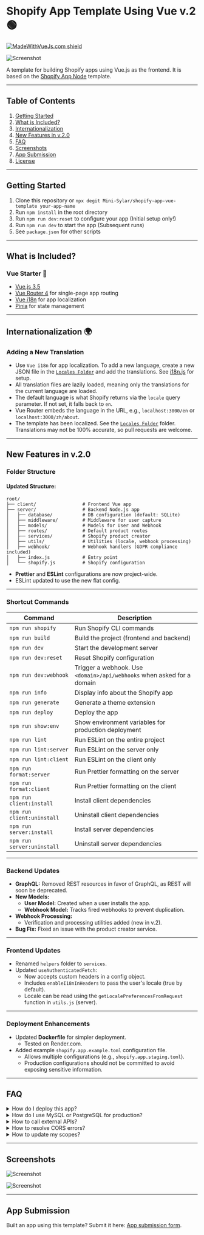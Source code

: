 # Shopify App Template Using Vue v.2 🟢

[![MadeWithVueJs.com shield](https://madewithvuejs.com/storage/repo-shields/4969-shield.svg)](https://madewithvuejs.com/p/shopify-vue-app-template/shield-link)

![Screenshot](https://drive.google.com/uc?id=1VKbiGd09QJ9c_TjpffQ5zasqxVLzqfgc)

A template for building Shopify apps using Vue.js as the frontend. It is based on the [Shopify App Node](https://github.com/Shopify/shopify-app-template-node) template.

---

## Table of Contents

1. [Getting Started](#getting-started)
2. [What is Included?](#what-is-included)
3. [Internationalization](#internationalization)
4. [New Features in v.2.0](#new-features-in-v20)
5. [FAQ](#faq)
6. [Screenshots](#screenshots)
7. [App Submission](#app-submission)
8. [License](#license)

---

## Getting Started

1. Clone this repository or `npx degit Mini-Sylar/shopify-app-vue-template your-app-name`
2. Run `npm install` in the root directory
3. Run `npm run dev:reset` to configure your app (Initial setup only!)
4. Run `npm run dev` to start the app (Subsequent runs)
5. See `package.json` for other scripts

---

## What is Included?

### Vue Starter 💚

- [Vue.js 3.5](https://vuejs.org/)
- [Vue Router 4](https://router.vuejs.org/) for single-page app routing
- [Vue i18n](https://vue-i18n.intlify.dev/) for app localization
- [Pinia](https://pinia.esm.dev/) for state management

---

## Internationalization 🌍

### Adding a New Translation

- Use `Vue i18n` for app localization. To add a new language, create a new JSON file in the [`Locales Folder`](./web/frontend/src/locales/) and add the translations. See [i18n.js](./web/frontend/src/i18n.js) for setup.
- All translation files are lazily loaded, meaning only the translations for the current language are loaded.
- The default language is what Shopify returns via the `locale` query parameter. If not set, it falls back to `en`.
- Vue Router embeds the language in the URL, e.g., `localhost:3000/en` or `localhost:3000/zh/about`.
- The template has been localized. See the [`Locales Folder`](./web/frontend/src/locales/) folder. Translations may not be 100% accurate, so pull requests are welcome.

---

## New Features in v.2.0

### Folder Structure

#### Updated Structure:
```
root/
├── client/                 # Frontend Vue app
├── server/                 # Backend Node.js app
│   ├── database/           # DB configuration (default: SQLite)
│   ├── middleware/         # Middleware for user capture
│   ├── models/             # Models for User and Webhook
│   ├── routes/             # Default product routes
│   ├── services/           # Shopify product creator
│   ├── utils/              # Utilities (locale, webhook processing)
│   ├── webhook/            # Webhook handlers (GDPR compliance included)
│   ├── index.js            # Entry point
│   └── shopify.js          # Shopify configuration
```

- **Prettier** and **ESLint** configurations are now project-wide.
- ESLint updated to use the new flat config.

---

### Shortcut Commands

| Command                 | Description                                                             |
|-------------------------|-------------------------------------------------------------------------|
| `npm run shopify`       | Run Shopify CLI commands                                               |
| `npm run build`         | Build the project (frontend and backend)                              |
| `npm run dev`           | Start the development server                                           |
| `npm run dev:reset`     | Reset Shopify configuration                                            |
| `npm run dev:webhook`   | Trigger a webhook. Use `<domain>/api/webhooks` when asked for a domain |
| `npm run info`          | Display info about the Shopify app                                    |
| `npm run generate`      | Generate a theme extension                                            |
| `npm run deploy`        | Deploy the app                                                        |
| `npm run show:env`      | Show environment variables for production deployment                  |
| `npm run lint`          | Run ESLint on the entire project                                      |
| `npm run lint:server`   | Run ESLint on the server only                                         |
| `npm run lint:client`   | Run ESLint on the client only                                         |
| `npm run format:server` | Run Prettier formatting on the server                                 |
| `npm run format:client` | Run Prettier formatting on the client                                 |
| `npm run client:install`| Install client dependencies                                           |
| `npm run client:uninstall`| Uninstall client dependencies                                       |
| `npm run server:install`| Install server dependencies                                           |
| `npm run server:uninstall`| Uninstall server dependencies                                       |

---

### Backend Updates

- **GraphQL:** Removed REST resources in favor of GraphQL, as REST will soon be deprecated.
- **New Models:**
  - **User Model:** Created when a user installs the app.
  - **Webhook Model:** Tracks fired webhooks to prevent duplication.
- **Webhook Processing:**
  - Verification and processing utilities added (new in v.2).
- **Bug Fix:** Fixed an issue with the product creator service.

---

### Frontend Updates

- Renamed `helpers` folder to `services`.
- Updated `useAuthenticatedFetch`:
  - Now accepts custom headers in a config object.
  - Includes `enableI18nInHeaders` to pass the user's locale (true by default).
  - Locale can be read using the `getLocalePreferencesFromRequest` function in `utils.js` (server).

---

### Deployment Enhancements

- Updated **Dockerfile** for simpler deployment.
  - Tested on Render.com.
- Added example `shopify.app.example.toml` configuration file.
  - Allows multiple configurations (e.g., `shopify.app.staging.toml`).
  - Production configurations should not be committed to avoid exposing sensitive information.

---

## FAQ

<details>
<summary>How do I deploy this app?</summary>

#### Using My Own Server (Linux VPS/Render.com/Heroku)
1. Set up your domain, e.g., `https://shopify-vue.minisylar.com`.
2. Run `npm run show:env` to retrieve environment variables:

```
SHOPIFY_API_KEY=<YOUR_KEY>
SHOPIFY_API_SECRET=<YOUR_SECRET>
SCOPES="write_products,read_products"
HOST=https://shopify-vue.minisylar.com
```

#### Using Dockerfile
- Add the variables in the environment section of your hosting service (e.g., Render).
- Build and deploy the Dockerfile.
- For manual deployment:

```bash
docker build --build-arg SHOPIFY_API_KEY=<your_api_key> --build-arg SHOPIFY_API_SECRET=<your_api_secret> \
--build-arg SCOPES=<your_scopes> --build-arg HOST=<your_host> -t <image_name>:<tag> .
```

> **Note:** Omit `<` and `>` when providing values. Store secrets securely if using CI/CD pipelines.

</details>

<details>
<summary>How do I use MySQL or PostgreSQL for production?</summary>

#### MySQL Example
```diff
- import { SQLiteSessionStorage } from "@shopify/shopify-app-session-storage-sqlite";
+ import { MySQLSessionStorage } from "@shopify/shopify-app-session-storage-mysql";

sessionStorage:
  process.env.NODE_ENV === "production"
    ? MySQLSessionStorage.withCredentials(
        process.env.DATABASE_HOST,
        process.env.DATABASE_SESSION,
        process.env.DATABASE_USER,
        process.env.DATABASE_PASSWORD,
        { connectionPoolLimit: 100 }
      )
    : new SQLiteSessionStorage(DB_PATH),
```

#### PostgreSQL Example
```diff
+ import { PostgreSQLSessionStorage } from "@shopify/shopify-app-session-storage-postgresql";

sessionStorage: PostgreSQLSessionStorage.withCredentials(
  process.env.DATABASE_HOST,
  process.env.DATABASE_SESSION,
  process.env.DATABASE_USER,
  process.env.DATABASE_PASSWORD
);
```

</details>

<details>
<summary>How to call external APIs?</summary>

Always call APIs from the server and forward responses to the frontend:

```javascript
app.get("/api/external-api", async (_req, res) => {
  try {
    const response = await fetch("https://dummyjson.com/products", { method: "GET" });
    if (response.ok) {
      res.status(200).send(await response.json());
    } else {
      res.status(500).send({ error: "Failed to fetch data" });
    }
  } catch (error) {
    res.status(500).send({ error: error.message });
  }
});
```

</details>

<details>
<summary>How to resolve CORS errors?</summary>

- Verify configuration in `shopify.<your_app>.toml`.
- Ensure the dev domain matches the preview URL.
- Run `npm run dev:reset` to reset the config, then `npm run deploy` to push changes.

</details>

<details>
<summary>How to update my scopes?</summary>

1. Update the `scopes` in your `.toml` file. See [Shopify Access Scopes](https://shopify.dev/docs/api/usage/access-scopes).
2. Run `npm run deploy`.
3. Uninstall and reinstall the app in the Shopify admin dashboard.

</details>

---

## Screenshots

![Screenshot](https://drive.google.com/uc?id=1p32XhaiVRQ9eSAmNQ1Hk2T-V5hmb9CFa)

![Screenshot](https://drive.google.com/uc?id=1yCr3lc3yqzgyV3ZiTSJjlIEVPtNY27LX)

---

## App Submission

Built an app using this template? Submit it here: [App submission form](https://forms.gle/K8VGCqvcvfBRSug58).

